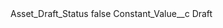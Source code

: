 <?xml version="1.0" encoding="UTF-8"?>
<CustomMetadata xmlns="http://soap.sforce.com/2006/04/metadata" xmlns:xsi="http://www.w3.org/2001/XMLSchema-instance" xmlns:xsd="http://www.w3.org/2001/XMLSchema">
    <label>Asset_Draft_Status</label>
    <protected>false</protected>
    <values>
        <field>Constant_Value__c</field>
        <value xsi:type="xsd:string">Draft</value>
    </values>
</CustomMetadata>
